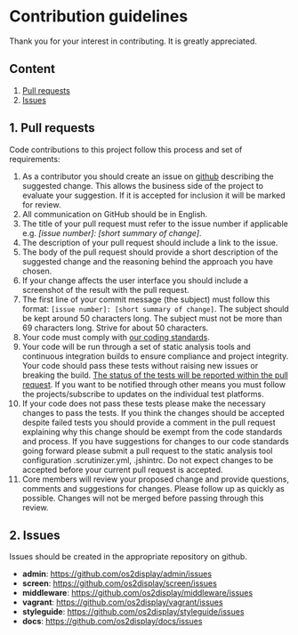 # Contribution guidelines

Thank you for your interest in contributing. It is greatly appreciated.

## Content
1. [Pull requests](#pull-requests)
2. [Issues](#issues)

<a name="pull-requests"></a>
## 1. Pull requests

Code contributions to this project follow this process and set of requirements:

1. As a contributor you should create an issue on [github](https://github.com/os2display) describing the suggested change. This allows the business side of the project to evaluate your suggestion. If it is accepted for inclusion it will be marked for review.
2. All communication on GitHub should be in English.
3. The title of your pull request must refer to the issue number if applicable e.g. *[issue number]: [short summary of change]*.
4. The description of your pull request should include a link to the issue.
5. The body of the pull request should provide a short description of the suggested change and the reasoning behind the approach you have chosen.
6. If your change affects the user interface you should include a screenshot of the result with the pull request.
7. The first line of your commit message (the subject) must follow this format: `[issue number]: [short summary of change]`. The subject should be kept around 50 characters long. The subject must not be more than 69 characters long. Strive for about 50 characters.
8. Your code must comply with [our coding standards](code-standards.md).
9. Your code will be run through a set of static analysis tools and continuous integration builds to ensure compliance and project integrity. Your code should pass these tests without raising new issues or breaking the build. [The status of the tests will be reported within the pull request](https://github.com/blog/1935-see-results-from-all-pull-request-status-checks). If you want to be notified through other means you must follow the projects/subscribe to updates on the individual test platforms.
10. If your code does not pass these tests please make the necessary changes to pass the tests.
If you think the changes should be accepted despite failed tests you should provide a comment in the pull request explaining why this change should be exempt from the code standards and process. If you have suggestions for changes to our code standards going forward please submit a pull request to the static analysis tool configuration .scrutinizer.yml, .jshintrc. Do not expect changes to be accepted before your current pull request is accepted.
11. Core members will review your proposed change and provide questions, comments and suggestions for changes. Please follow up as quickly as possible. Changes will not be merged before passing through this review.

<a name="issues"></a>
## 2. Issues

Issues should be created in the appropriate repository on github.

* __admin__: https://github.com/os2display/admin/issues
* __screen__: https://github.com/os2display/screen/issues
* __middleware__: https://github.com/os2display/middleware/issues
* __vagrant__: https://github.com/os2display/vagrant/issues
* __styleguide__: https://github.com/os2display/styleguide/issues
* __docs__: https://github.com/os2display/docs/issues
